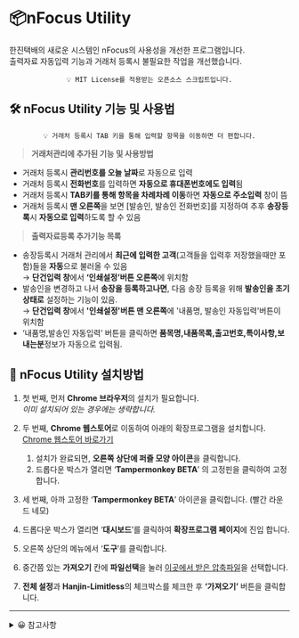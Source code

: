 # 📦nFocus Utility

한진택배의 새로운 시스템인 nFocus의 사용성을 개선한 프로그램입니다.  
출력자료 자동입력 기능과 거래처 등록시 불필요한 작업을 개선했습니다.  

<div align="center">

```
💡 MIT License를 적용받는 오픈소스 스크립트입니다.
```
</div>


## 🛠️ nFocus Utility 기능 및 사용법

<div align="center"> 
    
```
💡 거래처 등록시 TAB 키을 통해 입력할 항목을 이동하면 더 편합니다.
```
    
</div>

> **거래처관리에 추가된 기능 및 사용방법**
 
- 거래처 등록시 **관리번호를 오늘 날짜**로 자동으로 입력
- 거래처 등록시 **전화번호**를 입력하면 **자동으로 휴대폰번호에도 입력**됨
- 거래처 등록시 **TAB키를 통해 항목을 차례차례 이동**하면 **자동으로 주소입력** 창이 뜸
- 거래처 등록시 **맨 오른쪽**을 보면 [발송인, 발송인 전화번호]를 지정하여 추후 **송장등록**시 **자동으로 입력**하도록 할 수 있음
> **출력자료등록 추가기능 목록**

- 송장등록시 거래처 관리에서 **최근에 입력한 고객**(고객들을 입력후 저장했을때만 포함)들을 **자동**으로 불러올 수 있음  
  → **단건입력 창**에서 **‘인쇄설정’버튼 오른쪽**에 위치함
- 발송인을 변경하고 나서 **송장을 등록하고나면**, 다음 송장 등록을 위해 **발송인을 초기상태로** 설정하는 기능이 있음.  
  → **단건입력 창**에서 **'인쇄설정'버튼 맨 오른쪽**에 '내품명, 발송인 자동입력'버튼이 위치함  
- ‘내품명,발송인 자동입력’ 버튼을 클릭하면 **품목명,내품목록,출고번호,특이사항,보내는분**정보가 자동으로 입력됨.

## 💾 nFocus Utility 설치방법

1. 첫 번째, 먼저 **Chrome 브라우저**의 설치가 필요합니다.  
*이미 설치되어 있는 경우에는 생략합니다.*  

2. 두 번째, **Chrome 웹스토어**로 이동하여 아래의 확장프로그램을 설치합니다.
[Chrome 웹스토어 바로가기](https://chrome.google.com/webstore/detail/tampermonkey-beta/gcalenpjmijncebpfijmoaglllgpjagf)
    1. 설치가 완료되면, **오른쪽 상단에 퍼즐 모양 아이콘**을 클릭합니다.
    2. 드롭다운 박스가 열리면 ‘**Tampermonkey BETA**’ 의 고정핀을 클릭하여 고정합니다.
3. 세 번째, 아까 고정한 ‘**Tampermonkey BETA**’ 아이콘을 클릭합니다. (빨간 라운드 네모)
4. 드롭다운 박스가 열리면 ‘**대시보드**’를 클릭하여 **확장프로그램 페이지**에 진입 합니다.
5. 오른쪽 상단의 메뉴에서 ‘**도구**’를 클릭합니다.
6. 중간쯤 있는 **가져오기** 칸에 **파일선택**을 눌러 [이곳에서 받은 압축파일](https://github.com/bsy0317/Hanjin-Utility/raw/main/update.zip)을 선택합니다.
7. **전체 설정**과 **Hanjin-Limitless**의 체크박스를 체크한 후 **‘가져오기’** 버튼을 클릭합니다.

---

<details>
<summary>
😀 참고사항
</summary>

---

1. nFocus 하단의 **[CUSTOM MODE ENABLED]** 문구는 스크립트가 정상작동 하고 있다는 뜻 입니다.

2. **[CUSTOM MODE ENABLED]** 문구가 보이지 않는다면 **F5 키**를 눌러 새로고침 해보세요!

</details>
